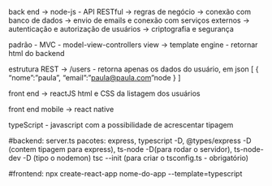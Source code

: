 back end -> node-js - API RESTful
-> regras de negócio
-> conexão com banco de dados
-> envio de emails e conexão com serviços externos
-> autenticação e autorização de usuários
-> criptografia e segurança

padrão - MVC - model-view-controllers
view -> template engine - retornar html do backend 

estrutura REST 
-> /users - retorna apenas os dados do usuário, em json
[
{
 “nome”:”paula”,
 “email”:”paula@paula.com”node
}
]

front end -> reactJS
html  e CSS da listagem dos usuários


front end mobile -> react native

typeScript - javascript com a possibilidade de acrescentar tipagem


#backend:
server.ts
pacotes: express, typescript -D, @types/express -D (contem tipagem para express), ts-node -D(para rodar o servidor), ts-node-dev -D (tipo o nodemon)
tsc --init (para criar o tsconfig.ts - obrigatório)

#frontend:
npx create-react-app nome-do-app --template=typescript